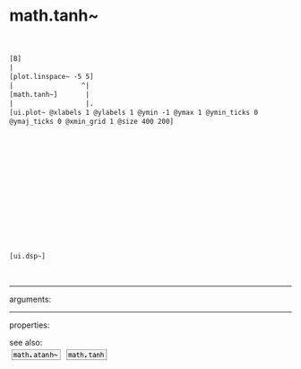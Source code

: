 # math.tanh~

```


[B]
|
[plot.linspace~ -5 5]
|                 ^|
[math.tanh~]       |
|                  |.
[ui.plot~ @xlabels 1 @ylabels 1 @ymin -1 @ymax 1 @ymin_ticks 0 @ymaj_ticks 0 @xmin_grid 1 @size 400 200]














[ui.dsp~]

            
```
---
arguments:


---
properties:


see also:<br>
![math.atanh~](img/object_math.atanh~.png)
![math.tanh](img/object_math.tanh.png)
